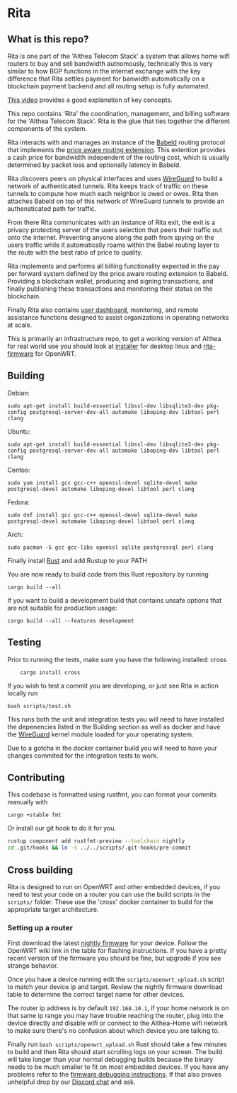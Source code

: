 # Rita

## What is this repo?

Rita is one part of the 'Althea Telecom Stack' a system that allows home wifi routers to buy and sell bandwidth autnomously, technically this is very similar to how BGP functions in the internet exchange with the key difference that Rita settles payment for banwidth automatically on a blockchain payment backend and all routing setup is fully automated.

[This video](https://www.youtube.com/watch?v=G4EKbgShyLw) provides a good explanation of key concepts.

This repo contains 'Rita' the coordination, management, and billing software for the 'Althea Telecom Stack'. Rita is the glue that ties together the different components of the system.

Rita interacts with and manages an instance of the [Babeld](https://github.com/althea-net/babeld) routing protocol that implements the [price aware routing extension](https://github.com/althea-net/babel-drafts/blob/master/draft-ietf-babel-price-propagation/draft-ietf-babel-price-propagation.xml). This extention provides a cash price for bandwidth independent of the routing cost, which is usually determined by packet loss and optionally latency in Babeld.

Rita discovers peers on physical interfaces and uses [WireGuard](https://www.wireguard.com/) to build a network of authenticated tunnels. Rita keeps track of traffic on these tunnels to compute how much each neighbor is owed or owes. Rita then attaches Babeld on top of this network of WireGuard tunnels to provide an authenaticated path for traffic.

From there Rita communicates with an instance of Rita exit, the exit is a privacy protecting server of the users selection that peers their traffic out onto the internet. Preventing anyone along the path from spying on the users traffic while it automatically roams within the Babel routing layer to the route with the best ratio of price to quality.

Rita implements and performs all billing functionality expected in the pay per forward system defined by the price aware routing extension to Babeld. Providing a blockchain wallet, producing and signing transactions, and finally publishing these transactions and monitoring their status on the blockchain.

Finally Rita also contains [user dashboard](https://github.com/althea-net/rita-dash), monitoring, and remote assistance functions designed to assist organizations in operating networks at scale.

This is primarily an infrastructure repo, to get a working version of Althea for real world use you should look at [installer](https://github.com/althea-net/rita-installer) for desktop linux and [rita-firmware](https://github.com/althea-net/rita-firmware) for OpenWRT.

## Building

Debian:

    sudo apt-get install build-essential libssl-dev libsqlite3-dev pkg-config postgresql-server-dev-all automake liboping-dev libtool perl clang

Ubuntu:

    sudo apt-get install build-essential libssl-dev libsqlite3-dev pkg-config postgresql-server-dev-all automake liboping-dev libtool perl clang

Centos:

    sudo yum install gcc gcc-c++ openssl-devel sqlite-devel make postgresql-devel automake liboping-devel libtool perl clang

Fedora:

    sudo dnf install gcc gcc-c++ openssl-devel sqlite-devel make postgresql-devel automake liboping-devel libtool perl clang

Arch:

    sudo pacman -S gcc gcc-libs openssl sqlite postgressql perl clang

Finally install [Rust](https://www.rustup.rs/) and add Rustup to your PATH

You are now ready to build code from this Rust repository by running

    cargo build --all

If you want to build a development build that contains unsafe options that are not suitable for production usage:

    cargo build --all --features development

## Testing

Prior to running the tests, make sure you have the following installed: cross

```
    cargo install cross
```

If you wish to test a commit you are developing, or just see Rita in action locally run

    bash scripts/test.sh

This runs both the unit and integration tests you will need to have installed the depenencies listed in the Building section
as well as docker and have the [WireGuard](https://www.wireguard.com/install/) kernel module loaded for your operating system.

Due to a gotcha in the docker container build you will need to have your changes commited for the integration tests to work.

## Contributing

This codebase is formatted using rustfmt, you can format your commits manually with

    cargo +stable fmt

Or install our git hook to do it for you.

```sh
rustup component add rustfmt-preview --toolchain nightly
cd .git/hooks && ln -s ../../scripts/.git-hooks/pre-commit
```

## Cross building

Rita is designed to run on OpenWRT and other embedded devices, if you need to test your code on a router you can use the build scripts in the `scripts/` folder. These use the 'cross' docker container to build for the appropriate target architecture.

### Setting up a router

First download the latest [nightly firmware](https://github.com/althea-net/rita-firmware#is-this-where-i-get-althea) for your device. Follow the OpenWRT wiki link in the table for flashing instructions. If you have a pretty recent version of the firmware you should be fine, but upgrade if you see strange behavior.

Once you have a device running edit the `scripts/openwrt_upload.sh` script to match your device ip and target. Review the nightly firmware download table to determine the correct target name for other devices.

The router ip address is by default `192.168.10.1`, if your home network is on that same ip range you may have trouble reaching the router, plug into the device directly and disable wifi or connect to the Althea-Home wifi network to make sure there's no confusion about which device you are talking to.

Finally run `bash scripts/openwrt_upload.sh` Rust should take a few minutes to build and then Rita should start scrolling logs on your screen. The build will take longer than your normal debugging builds because the binary needs to be much smaller to fit on most embedded devices. If you have any problems refer to the [firmware debugging instructions](https://github.com/althea-mesh/althea-firmware#so-i-flashed-the-firmware-what-do-i-do-now). If that also proves unhelpful drop by our [Discord chat](https://discord.gg/hHx7HxcycF) and ask.
